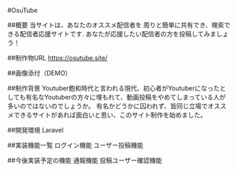 #OsuTube

##概要 当サイトは、あなたのオススメ配信者を 周りと簡単に共有でき、検索できる配信者応援サイトです. あなたが応援したい配信者の方を投稿してみましょう！

##制作物URL https://osutube.site/

##画像添付（DEMO）

##制作背景 Youtuber飽和時代と言われる現代、初心者がYoutuberになったとしても有名なYoutuberの方々に埋もれて、動画投稿をやめてしまっている人が多いのではないのでしょうか。 有名かどうかに囚われず、皆同じ立場でオススメできるサイトがあれば面白いと思い、このサイト制作を始めました。

##開発環境 Laravel

##実装機能一覧 ログイン機能 ユーザー投稿機能

##今後実装予定の機能 通報機能 投稿ユーザー確認機能
